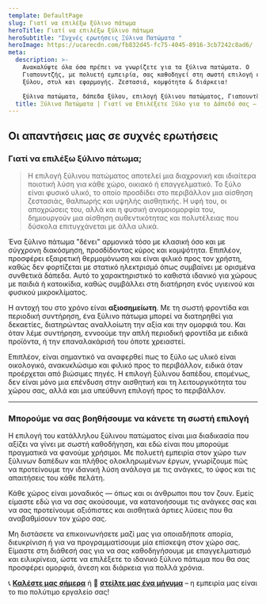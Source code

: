 ```yaml
---
template: DefaultPage
slug: Γιατί να επιλέξω ξύλινο πάτωμα
heroTitle: Γιατί να επιλέξω ξύλινο πάτωμα
heroSubtitle: "Συχνές ερωτήσεις Ξύλινα Πατώματα "
heroImage: https://ucarecdn.com/fb832d45-fc75-4045-8916-3cb7242c8ad6/
meta:
  description: >-
    Ανακαλύψτε όλα όσα πρέπει να γνωρίζετε για τα ξύλινα πατώματα. Ο
    Γιαπουντζής, με πολυετή εμπειρία, σας καθοδηγεί στη σωστή επιλογή είδους
    ξύλου, στυλ και εφαρμογής. Ζεστασιά, κομψότητα & διάρκεια!

    ξύλινα πατώματα, δάπεδα ξύλου, επιλογή ξύλινου πατώματος, Γιαπουντζής, φυσικό ξύλο, δρυς δάπεδο, τοποθέτηση πατώματος, ξύλινο δάπεδο 
  title: Ξύλινα Πατώματα | Γιατί να Επιλέξετε Ξύλο για το Δάπεδό σας – Γιαπουντζής
---
```

## Οι απαντήσεις μας σε συχνές ερωτήσεις

### **Γιατί να επιλέξω ξύλινο πάτωμα;**

> Η επιλογή ξύλινου πατώματος αποτελεί μια διαχρονική και ιδιαίτερα ποιοτική λύση για κάθε χώρο, οικιακό ή επαγγελματικό. Το ξύλο είναι φυσικό υλικό, το οποίο προσδίδει στο περιβάλλον μια αίσθηση ζεστασιάς, θαλπωρής και υψηλής αισθητικής. Η υφή του, οι αποχρώσεις του, αλλά και η φυσική ανομοιομορφία του, δημιουργούν μια αίσθηση αυθεντικότητας και πολυτέλειας που δύσκολα επιτυγχάνεται με άλλα υλικά.

Ένα ξύλινο πάτωμα "δένει" αρμονικά τόσο με κλασική όσο και με σύγχρονη διακόσμηση, προσδίδοντας κύρος και κομψότητα. Επιπλέον, προσφέρει εξαιρετική θερμομόνωση και είναι φιλικό προς τον χρήστη, καθώς δεν φορτίζεται με στατικό ηλεκτρισμό όπως συμβαίνει με ορισμένα συνθετικά δάπεδα. Αυτό το χαρακτηριστικό το καθιστά ιδανικό για χώρους με παιδιά ή κατοικίδια, καθώς συμβάλλει στη διατήρηση ενός υγιεινού και φυσικού μικροκλίματος.

Η αντοχή του στο χρόνο είναι **αξιοσημείωτη**. Με τη σωστή φροντίδα και περιοδική συντήρηση, ένα ξύλινο πάτωμα μπορεί να διατηρηθεί για δεκαετίες, διατηρώντας αναλλοίωτη την αξία και την ομορφιά του. Και όταν λέμε συντήρηση, εννοούμε την απλή περιοδική φροντίδα με ειδικά προϊόντα, ή την επαναλακάρισή του όποτε χρειαστεί.

Επιπλέον, είναι σημαντικό να αναφερθεί πως το ξύλο ως υλικό είναι οικολογικό, ανακυκλώσιμο και φιλικό προς το περιβάλλον, ειδικά όταν προέρχεται από βιώσιμες πηγές. Η επιλογή ξύλινου δαπέδου, επομένως, δεν είναι μόνο μια επένδυση στην αισθητική και τη λειτουργικότητα του χώρου σας, αλλά και μια υπεύθυνη επιλογή προς το περιβάλλον.

- - -

### **Μπορούμε να σας βοηθήσουμε να κάνετε τη σωστή επιλογή**

Η επιλογή του κατάλληλου ξύλινου πατώματος είναι μια διαδικασία που αξίζει να γίνει με σωστή καθοδήγηση, και εδώ είναι που μπορούμε πραγματικά να φανούμε χρήσιμοι. Με πολυετή εμπειρία στον χώρο των ξύλινων δαπέδων και πλήθος ολοκληρωμένων έργων, γνωρίζουμε πώς να προτείνουμε την ιδανική λύση ανάλογα με τις ανάγκες, το ύφος και τις απαιτήσεις του κάθε πελάτη.

Κάθε χώρος είναι μοναδικός — όπως και οι άνθρωποι που τον ζουν. Εμείς είμαστε εδώ για να σας ακούσουμε, να κατανοήσουμε τις ανάγκες σας και να σας προτείνουμε αξιόπιστες και αισθητικά άρτιες λύσεις που θα αναβαθμίσουν τον χώρο σας.

Μη διστάσετε να επικοινωνήσετε μαζί μας για οποιαδήποτε απορία, διευκρίνιση ή για να προγραμματίσουμε μία επίσκεψη στον χώρο σας. Είμαστε στη διάθεσή σας για να σας καθοδηγήσουμε με επαγγελματισμό και ειλικρίνεια, ώστε να επιλέξετε το ιδανικό ξύλινο πάτωμα που θα σας προσφέρει ομορφιά, άνεση και διάρκεια για πολλά χρόνια.

📞 **[Καλέστε μας σήμερα](tel:+306944756725)** ή 📩 **[στείλτε μας ένα μήνυμα](https://xilinapatomata.gr/contact/)** – η εμπειρία μας είναι το πιο πολύτιμο εργαλείο σας!
